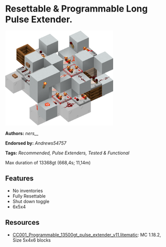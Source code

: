 # Resettable & Programmable Long Pulse Extender.
<img alt="area_render_538.png" src="images/area_render_538.png?raw=1" height="300px">

**Authors:** *ners__*

**Endorsed by:** *Andrews54757*

**Tags:** *Recommended, Pulse Extenders, Tested & Functional*

Max duration of 13368gt (668,4s; 11,14m)

## Features
- No inventories
- Fully Resettable
- Shut down toggle
- 6x5x4

## Resources
- [CC001_Programmable_13500gt_pulse_extender_v11.litematic](attachments/CC001_Programmable_13500gt_pulse_extender_v11.litematic): MC 1.18.2, Size 5x4x6 blocks
